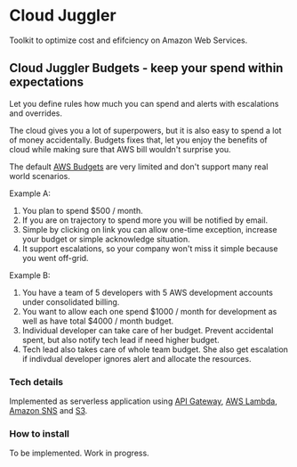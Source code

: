 # Cloud Juggler
Toolkit to optimize cost and efifciency on Amazon Web Services.

## Cloud Juggler Budgets - keep your spend within expectations
Let you define rules how much you can spend and alerts with escalations and overrides.

The cloud gives you a lot of superpowers, but it is also easy to spend a lot of money accidentally. Budgets fixes that, let you enjoy the benefits of cloud while making sure that AWS bill wouldn't surprise you.

The default [AWS Budgets](http://docs.aws.amazon.com/awsaccountbilling/latest/aboutv2/budgets-managing-costs.html) are very limited and don't support many real world scenarios.

Example A:
 1. You plan to spend $500 / month. 
 2. If you are on trajectory to spend more you will be notified by email.
 3. Simple by clicking on link you can allow one-time exception, increase your budget or simple acknowledge situation.
 4. It support escalations, so your company won't miss it simple because you went off-grid.

Example B:
 1. You have a team of 5 developers with 5 AWS development accounts under consolidated billing.
 2. You want to allow each one spend $1000 / month for development as well as have total $4000 / month budget.
 3. Individual developer can take care of her budget. Prevent accidental spent, but also notify tech lead if need higher budget.
 4. Tech lead also takes care of whole team budget. She also get escalation if indivdual developer ignores alert and allocate the resources.

### Tech details

Implemented as serverless application using [API Gateway](https://aws.amazon.com/api-gateway/), [AWS Lambda](https://aws.amazon.com/lambda/), [Amazon SNS](https://aws.amazon.com/sns/) and [S3](https://aws.amazon.com/s3/). 

### How to install

To be implemented. Work in progress.

